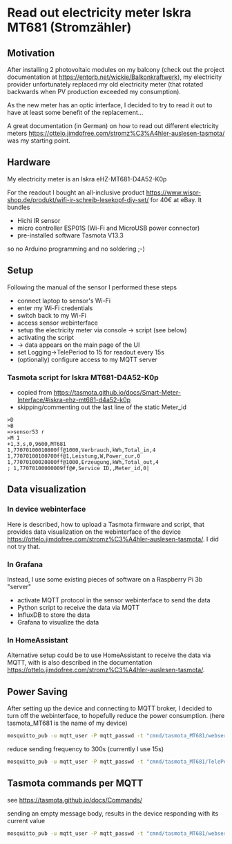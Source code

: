 # Read out electricity meter Iskra MT681 (Stromzähler)

## Motivation

After installing 2 photovoltaic modules on my balcony (check out the project documentation at <https://entorb.net/wickie/Balkonkraftwerk>), my electricity provider unfortunately replaced my old electricity meter (that rotated backwards when PV production exceeded my consumption).

As the new meter has an optic interface, I decided to try to read it out to have at least some benefit of the replacement...

A great documentation (in German) on how to read out different electricity meters <https://ottelo.jimdofree.com/stromz%C3%A4hler-auslesen-tasmota/> was my starting point.

## Hardware

My electricity meter is an Iskra eHZ-MT681-D4A52-K0p

For the readout I bought an all-inclusive product <https://www.wispr-shop.de/produkt/wifi-ir-schreib-lesekopf-diy-set/> for 40€ at eBay. It bundles

* Hichi IR sensor
* micro controller ESP01S (Wi-Fi and MicroUSB power connector)
* pre-installed software Tasmota V13.3

so no Arduino programming and no soldering ;-)

## Setup

Following the manual of the sensor I performed these steps

* connect laptop to sensor's Wi-Fi
* enter my Wi-Fi credentials
* switch back to my Wi-Fi
* access sensor webinterface
* setup the electricity meter via console -> script (see below)
* activating the script
* -> data appears on the main page of the UI
* set Logging->TelePeriod to 15 for readout every 15s
* (optionally) configure access to my MQTT server

### Tasmota script for Iskra MT681-D4A52-K0p

* copied from <https://tasmota.github.io/docs/Smart-Meter-Interface/#iskra-ehz-mt681-d4a52-k0p>
* skipping/commenting out the last line of the static Meter_id

```text
>D
>B
=>sensor53 r
>M 1
+1,3,s,0,9600,MT681
1,77070100010800ff@1000,Verbrauch,kWh,Total_in,4
1,77070100100700ff@1,Leistung,W,Power_cur,0
1,77070100020800ff@1000,Erzeugung,kWh,Total_out,4
; 1,77070100000009ff@#,Service ID,,Meter_id,0|
```

## Data visualization

### In device webinterface

Here is described, how to upload a Tasmota firmware and script, that provides data visualization on the webinterface of the device <https://ottelo.jimdofree.com/stromz%C3%A4hler-auslesen-tasmota/>. I did not try that.

### In Grafana

Instead, I use some existing pieces of software on a Raspberry Pi 3b "server"

* activate MQTT protocol in the sensor webinterface to send the data
* Python script to receive the data via MQTT
* InfluxDB to store the data
* Grafana to visualize the data

### In HomeAssistant

Alternative setup could be to use HomeAssistant to receive the data via MQTT, with is also described in the documentation <https://ottelo.jimdofree.com/stromz%C3%A4hler-auslesen-tasmota/>.

## Power Saving

After setting up the device and connecting to MQTT broker, I decided to turn off the webinterface, to hopefully reduce the power consumption. (here tasmota_MT681 is the name of my device)

```sh
mosquitto_pub -u mqtt_user -P mqtt_passwd -t "cmnd/tasmota_MT681/webserver" -m "0"
```

reduce sending frequency to 300s (currently I use 15s)

```sh
mosquitto_pub -u mqtt_user -P mqtt_passwd -t "cmnd/tasmota_MT681/TelePeriod" -m "300"
```

## Tasmota commands per MQTT

see <https://tasmota.github.io/docs/Commands/>

sending an empty message body, results in the device responding with its current value

```sh
mosquitto_pub -u mqtt_user -P mqtt_passwd -t "cmnd/tasmota_MT681/webserver" -m ""
```
